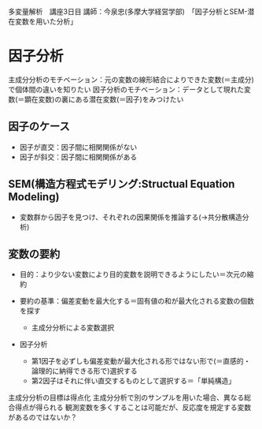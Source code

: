 多変量解析　講座3日目
講師：今泉忠(多摩大学経営学部)　「因子分析とSEM-潜在変数を用いた分析」

# 因子分析
主成分分析のモチベーション：元の変数の線形結合によりできた変数(＝主成分)で個体間の違いを知りたい
因子分析のモチベーション：データとして現れた変数(＝顕在変数)の裏にある潜在変数(＝因子)をみつけたい

## 因子のケース
- 因子が直交：因子間に相関関係がない
- 因子が斜交：因子間に相関関係がある

## SEM(構造方程式モデリング:Structual Equation Modeling)
- 変数群から因子を見つけ、それぞれの因果関係を推論する(→共分散構造分析)

## 変数の要約
- 目的：より少ない変数により目的変数を説明できるようにしたい＝次元の縮約
- 要約の基準：偏差変動を最大化する＝固有値の和が最大化される変数の個数を探す
  - 主成分分析による変数選択

- 因子分析
  - 第1因子を必ずしも偏差変動が最大化される形ではない形で(＝直感的・論理的に納得できる形で)選択する
  - 第2因子はそれに伴い直交するものとして選択する＝「単純構造」

主成分分析の目標は得点化
主成分分析で別のサンプルを用いた場合、異なる総合得点が得られる
観測変数を多くすることは可能だが、反応度を規定する変数があるのではないか？
